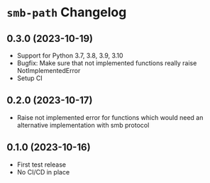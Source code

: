 # `smb-path` Changelog

## 0.3.0 (2023-10-19)

- Support for Python 3.7, 3.8, 3.9, 3.10
- Bugfix: Make sure that not implemented functions really raise NotImplementedError
- Setup CI

## 0.2.0 (2023-10-17)

- Raise not implemented error for functions which would need an alternative implementation with smb protocol

## 0.1.0 (2023-10-16)

- First test release
- No CI/CD in place
